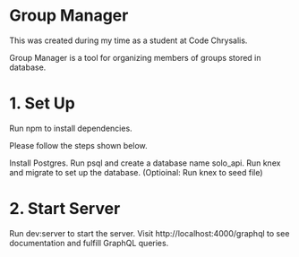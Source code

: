# Group Manager
This was created during my time as a student at Code Chrysalis.

Group Manager is a tool for organizing members of groups stored in database.

# 1. Set Up
Run npm to install dependencies.

Please follow the steps shown below.

Install Postgres.
Run psql and create a database name solo_api.
Run knex and migrate to set up the database.
(Optioinal: Run knex to seed file)

# 2. Start Server
Run dev:server to start the server.
Visit http://localhost:4000/graphql to see documentation and fulfill GraphQL queries.
